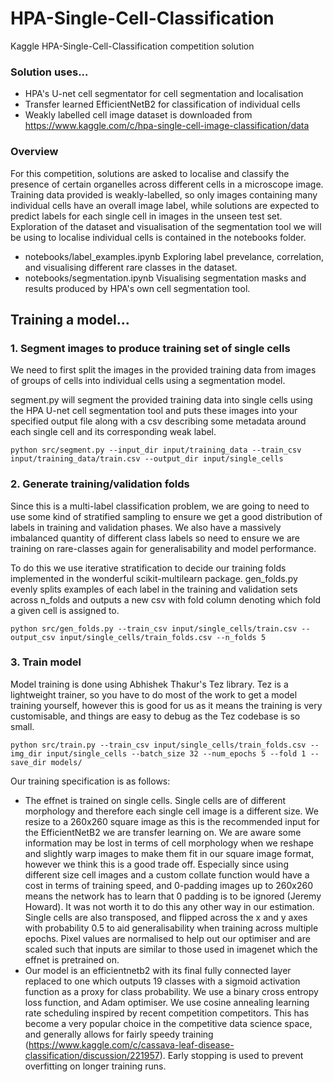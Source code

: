 # HPA-Single-Cell-Classification
Kaggle HPA-Single-Cell-Classification competition solution

### Solution uses...
- HPA's U-net cell segmentator for cell segmentation and localisation
- Transfer learned EfficientNetB2 for classification of individual cells
- Weakly labelled cell image dataset is downloaded from https://www.kaggle.com/c/hpa-single-cell-image-classification/data

### Overview
For this competition, solutions are asked to localise and classify the presence of certain organelles across different cells in a microscope image. Training data provided is weakly-labelled, so only images containing many individual cells have an overall image label, while solutions are expected to predict labels for each single cell in images in the unseen test set. Exploration of the dataset and visualisation of the segmentation tool we will be using to localise individual cells is contained in the notebooks folder.

- notebooks/label_examples.ipynb   Exploring label prevelance, correlation, and visualising different rare classes in the dataset.
- notebooks/segmentation.ipynb    Visualising segmentation masks and results produced by HPA's own cell segmentation tool.

## Training a model...

### 1. Segment images to produce training set of single cells
We need to first split the images in the provided training data from images of groups of cells into individual cells using a segmentation model.

segment.py will segment the provided training data into single cells using the HPA U-net cell segmentation tool and puts these images into your specified output file along with a csv describing some metadata around each single cell and its corresponding weak label.

`python src/segment.py --input_dir input/training_data --train_csv input/training_data/train.csv --output_dir input/single_cells`

### 2. Generate training/validation folds
Since this is a multi-label classification problem, we are going to need to use some kind of stratified sampling to ensure we get a good distribution of labels in training and validation phases. We also have a massively imbalanced quantity of different class labels so need to ensure we are training on rare-classes again for generalisability and model performance.

To do this we use iterative stratification to decide our training folds implemented in the wonderful scikit-multilearn package. gen_folds.py evenly splits examples of each label in the training and validation sets across n_folds and outputs a new csv with fold column denoting which fold a given cell is assigned to. 

`python src/gen_folds.py --train_csv input/single_cells/train.csv --output_csv input/single_cells/train_folds.csv --n_folds 5`

### 3. Train model
Model training is done using Abhishek Thakur's Tez library. Tez is a lightweight trainer, so you have to do most of the work to get a model training yourself, however this is good for us as it means the training is very customisable, and things are easy to debug as the Tez codebase is so small. 

`python src/train.py --train_csv input/single_cells/train_folds.csv --img_dir input/single_cells --batch_size 32 --num_epochs 5 --fold 1 --save_dir models/`

Our training specification is as follows:
- The effnet is trained on single cells. Single cells are of different morphology and therefore each single cell image is a different size. We resize to a 260x260 square image as this is the recommended input for the EfficientNetB2 we are transfer learning on. We are aware some information may be lost in terms of cell morphology when we reshape and slightly warp images to make them fit in our square image format, however we think this is a good trade off. Especially since using different size cell images and a custom collate function would have a cost in terms of training speed, and 0-padding images up to 260x260 means the network has to learn that 0 padding is to be ignored (Jeremy Howard). It was not worth it to do this any other way in our estimation. Single cells are also transposed, and flipped across the x and y axes with probability 0.5 to aid generalisability when training across multiple epochs. Pixel values are normalised to help out our optimiser and are scaled such that inputs are similar to those used in imagenet which the effnet is pretrained on. 
- Our model is an efficientnetb2 with its final fully connected layer replaced to one which outputs 19 classes with a sigmoid activation function as a proxy for class probability. We use a binary cross entropy loss function, and Adam optimiser. We use cosine annealing learning rate scheduling inspired by recent competition competitors. This has become a very popular choice in the competitive data science space, and generally allows for fairly speedy training (https://www.kaggle.com/c/cassava-leaf-disease-classification/discussion/221957). Early stopping is used to prevent overfitting on longer training runs. 
